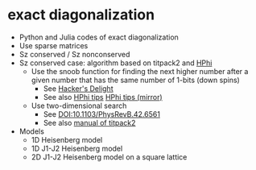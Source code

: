 # exact diagonalization

* Python and Julia codes of exact diagonalization
* Use sparse matrices
* Sz conserved / Sz nonconserved
* Sz conserved case: algorithm based on titpack2 and [HPhi](https://github.com/issp-center-dev/HPhi)
  * Use the snoob function for finding the next higher number after a given number that has the same number of 1-bits (down spins)
    * See [Hacker's Delight](https://www.hackersdelight.org/hdcodetxt/snoob.c.txt)
    * See also [HPhi tips](http://www.pasums.issp.u-tokyo.ac.jp/wp-content/themes/HPhi/media/develop/tips.pdf)
      [HPhi tips (mirror)](http://issp-center-dev.github.io/HPhi/develop/tips.pdf)
  * Use two-dimensional search
    * See [DOI:10.1103/PhysRevB.42.6561](https://doi.org/10.1103/PhysRevB.42.6561)
    * See also [manual of titpack2](http://hdl.handle.net/2433/94584)
* Models
  * 1D Heisenberg model
  * 1D J1-J2 Heisenberg model
  * 2D J1-J2 Heisenberg model on a square lattice
